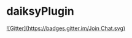 # daiksyPlugin
[![Gitter](https://badges.gitter.im/Join Chat.svg)](https://gitter.im/daiksy/daiksyPlugin?utm_source=badge&utm_medium=badge&utm_campaign=pr-badge&utm_content=badge)
